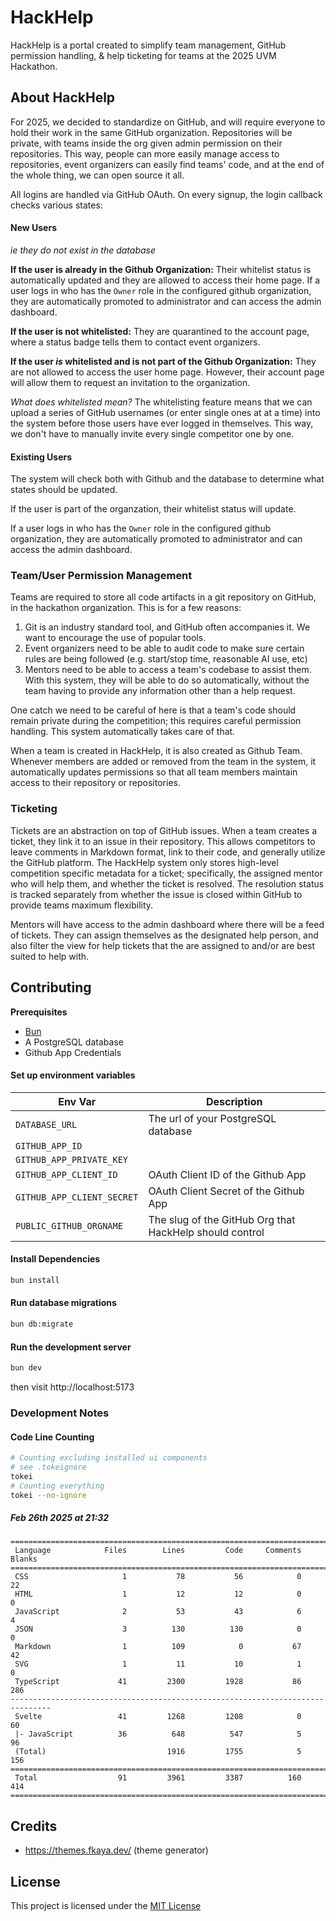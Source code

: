 # HackHelp

HackHelp is a portal created to simplify team management, GitHub permission handling, & help ticketing for teams at the 2025 UVM Hackathon.

## About HackHelp

For 2025, we decided to standardize on GitHub, and will require everyone to hold their work in the same GitHub organization. Repositories will be private, with teams inside the org given admin permission on their repositories. This way, people can more easily manage access to repositories, event organizers can easily find teams' code, and at the end of the whole thing, we can open source it all.

All logins are handled via GitHub OAuth. On every signup, the login callback checks various states:

#### New Users

_ie they do not exist in the database_

**If the user is already in the Github Organization:** Their whitelist status is automatically updated and they are allowed to access their home page.
If a user logs in who has the `Owner` role in the configured github organization, they are automatically promoted to administrator and can access the admin dashboard.

**If the user is not whitelisted:** They are quarantined to the account page, where a status badge tells them to contact event organizers.

**If the user _is_ whitelisted and is not part of the Github Organization:** They are not allowed to access the user home page. However, their account page will allow them to request an invitation to the organization.

_What does whitelisted mean?_
The whitelisting feature means that we can upload a series of GitHub usernames (or enter single ones at at a time) into the system before those users have ever logged in themselves. This way, we don't have to manually invite every single competitor one by one.

#### Existing Users

The system will check both with Github and the database to determine what states should be updated.

If the user is part of the organzation, their whitelist status will update.

If a user logs in who has the `Owner` role in the configured github organization, they are automatically promoted to administrator and can access the admin dashboard.

### Team/User Permission Management

Teams are required to store all code artifacts in a git repository on GitHub, in the hackathon organization. This is for a few reasons:

1. Git is an industry standard tool, and GitHub often accompanies it. We want to encourage the use of popular tools.
2. Event organizers need to be able to audit code to make sure certain rules are being followed (e.g. start/stop time, reasonable AI use, etc)
3. Mentors need to be able to access a team's codebase to assist them. With this system, they will be able to do so automatically, without the team having to provide any information other than a help request.

One catch we need to be careful of here is that a team's code should remain private during the competition; this requires careful permission handling. This system automatically takes care of that.

When a team is created in HackHelp, it is also created as Github Team. Whenever members are added or removed from the team in the system, it automatically updates permissions so that all team members maintain access to their repository or repositories.

### Ticketing

Tickets are an abstraction on top of GitHub issues. When a team creates a ticket, they link it to an issue in their repository. This allows competitors to leave comments in Markdown format, link to their code, and generally utilize the GitHub platform. The HackHelp system only stores high-level competition specific metadata for a ticket; specifically, the assigned mentor who will help them, and whether the ticket is resolved. The resolution status is tracked separately from whether the issue is closed within GitHub to provide teams maximum flexibility.

Mentors will have access to the admin dashboard where there will be a feed of tickets. They can assign themselves as the designated help person, and also filter the view for help tickets that the are assigned to and/or are best suited to help with.

## Contributing

**Prerequisites**

- [Bun](https://bun.sh)
- A PostgreSQL database
- Github App Credentials

#### Set up environment variables

| Env Var                    | Description                                             |
| -------------------------- | ------------------------------------------------------- |
| `DATABASE_URL`             | The url of your PostgreSQL database                     |
| `GITHUB_APP_ID`            |                                                         |
| `GITHUB_APP_PRIVATE_KEY`   |                                                         |
| `GITHUB_APP_CLIENT_ID`     | OAuth Client ID of the Github App                       |
| `GITHUB_APP_CLIENT_SECRET` | OAuth Client Secret of the Github App                   |
| `PUBLIC_GITHUB_ORGNAME`    | The slug of the GitHub Org that HackHelp should control |

#### Install Dependencies

```sh
bun install
```

#### Run database migrations

```sh
bun db:migrate
```

#### Run the development server

```sh
bun dev
```

then visit http://localhost:5173

### Development Notes

#### Code Line Counting

```sh
# Counting excluding installed ui components
# see .tokeignore
tokei
# Counting everything
tokei --no-ignore
```

##### Feb 26th 2025 at 21:32

```
===============================================================================
 Language            Files        Lines         Code     Comments       Blanks
===============================================================================
 CSS                     1           78           56            0           22
 HTML                    1           12           12            0            0
 JavaScript              2           53           43            6            4
 JSON                    3          130          130            0            0
 Markdown                1          109            0           67           42
 SVG                     1           11           10            1            0
 TypeScript             41         2300         1928           86          286
-------------------------------------------------------------------------------
 Svelte                 41         1268         1208            0           60
 |- JavaScript          36          648          547            5           96
 (Total)                           1916         1755            5          156
===============================================================================
 Total                  91         3961         3387          160          414
===============================================================================
```

## Credits

- https://themes.fkaya.dev/ (theme generator)

## License

This project is licensed under the [MIT License](./LICENSE)
